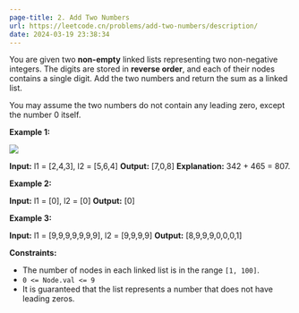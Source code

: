```yaml
---
page-title: 2. Add Two Numbers
url: https://leetcode.cn/problems/add-two-numbers/description/
date: 2024-03-19 23:38:34
---
```

You are given two **non-empty** linked lists representing two non-negative integers. The digits are stored in **reverse order**, and each of their nodes contains a single digit. Add the two numbers and return the sum as a linked list.

You may assume the two numbers do not contain any leading zero, except the number 0 itself.

**Example 1:**

![](https://assets.leetcode.com/uploads/2020/10/02/addtwonumber1.jpg)

**Input:** l1 = \[2,4,3\], l2 = \[5,6,4\]
**Output:** \[7,0,8\]
**Explanation:** 342 + 465 = 807.

**Example 2:**

**Input:** l1 = \[0\], l2 = \[0\]
**Output:** \[0\]

**Example 3:**

**Input:** l1 = \[9,9,9,9,9,9,9\], l2 = \[9,9,9,9\]
**Output:** \[8,9,9,9,0,0,0,1\]

**Constraints:**

-   The number of nodes in each linked list is in the range `[1, 100]`.
-   `0 <= Node.val <= 9`
-   It is guaranteed that the list represents a number that does not have leading zeros.